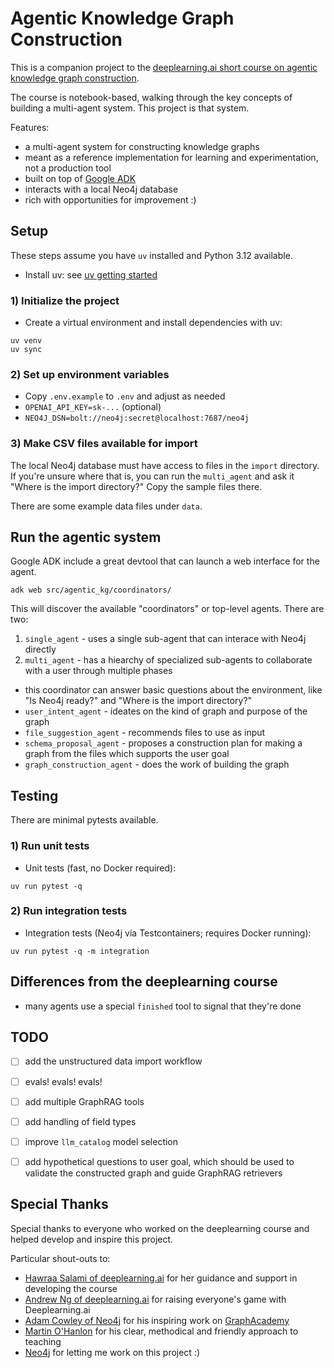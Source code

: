 # Agentic Knowledge Graph Construction

This is a companion project to the [deeplearning.ai short course on agentic knowledge graph construction](https://learn.deeplearning.ai/courses/agentic-knowledge-graph-construction/).

The course is notebook-based, walking through the key concepts of building a multi-agent system. This project is that system.

Features:
- a multi-agent system for constructing knowledge graphs
- meant as a reference implementation for learning and experimentation, not a production tool
- built on top of [Google ADK](https://github.com/google/agent-driver-kit)
- interacts with a local Neo4j database
- rich with opportunities for improvement :)

## Setup

These steps assume you have `uv` installed and Python 3.12 available.

- Install uv: see [uv getting started](https://docs.astral.sh/uv/getting-started/installation/)

### 1) Initialize the project

- Create a virtual environment and install dependencies with uv:

```
uv venv
uv sync
```

### 2) Set up environment variables

- Copy `.env.example` to `.env` and adjust as needed
- `OPENAI_API_KEY=sk-...` (optional)
- `NEO4J_DSN=bolt://neo4j:secret@localhost:7687/neo4j`

### 3) Make CSV files available for import

The local Neo4j database must have access to files in the `import` directory. If you're unsure where that is,
you can run the `multi_agent` and ask it "Where is the import directory?" Copy the sample files there.

There are some example data files under `data`.

## Run the agentic system

Google ADK include a great devtool that can launch a web interface for the agent.

```
adk web src/agentic_kg/coordinators/
```

This will discover the available "coordinators" or top-level agents. There are two:

1. `single_agent` - uses a single sub-agent that can interace with Neo4j directly
2. `multi_agent` - has a hiearchy of specialized sub-agents to collaborate with a user through multiple phases
  - this coordinator can answer basic questions about the environment, like "Is Neo4j ready?" and "Where is the import directory?"
  - `user_intent_agent` - ideates on the kind of graph and purpose of the graph
  - `file_suggestion_agent` - recommends files to use as input
  - `schema_proposal_agent` - proposes a construction plan for making a graph from the files which supports the user goal
  - `graph_construction_agent` - does the work of building the graph


## Testing

There are minimal pytests available.

### 1) Run unit tests

- Unit tests (fast, no Docker required):

```
uv run pytest -q
```

### 2) Run integration tests

- Integration tests (Neo4j via Testcontainers; requires Docker running):

```
uv run pytest -q -m integration
```

## Differences from the deeplearning course

- many agents use a special `finished` tool to signal that they're done

## TODO

- [ ] add the unstructured data import workflow
- [ ] evals! evals! evals!
- [ ] add multiple GraphRAG tools
- [ ] add handling of field types
- [ ] improve `llm_catalog` model selection
- [ ] add hypothetical questions to user goal, which should be used to validate the constructed graph and guide GraphRAG retrievers


## Special Thanks

Special thanks to everyone who worked on the deeplearning course and helped develop and inspire this project.

Particular shout-outs to:
- [Hawraa Salami of deeplearning.ai](https://www.linkedin.com/in/hawraa-salami/) for her guidance and support in developing the course
- [Andrew Ng of deeplearning.ai](https://www.linkedin.com/in/andrewyng/) for raising everyone's game with Deeplearning.ai
- [Adam Cowley of Neo4j](https://www.linkedin.com/in/adamcowley/) for his inspiring work on [GraphAcademy](https://graphacademy.neo4j.com/)
- [Martin O'Hanlon](https://www.linkedin.com/in/martinohanlon/) for his clear, methodical and friendly approach to teaching
- [Neo4j](https://neo4j.com/) for letting me work on this project :)
